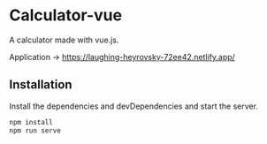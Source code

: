 # Calculator-vue

A calculator made with vue.js.

Application -> https://laughing-heyrovsky-72ee42.netlify.app/

## Installation
Install the dependencies and devDependencies and start the server.

```sh
npm install
npm run serve
```
